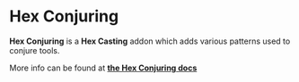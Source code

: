 # Hex Conjuring

**Hex Conjuring** is a **Hex Casting** addon which adds various patterns used to conjure tools.

More info can be found at **[the Hex Conjuring docs](https://demonpie0369.github.io/hexconjuring/v/latest/main/en_us/)**